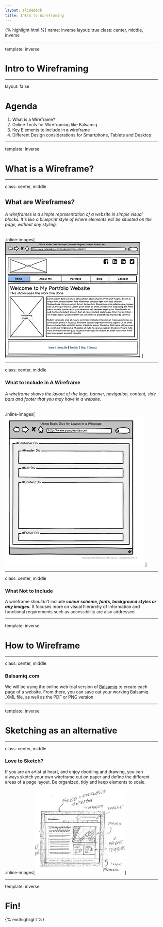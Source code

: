 ```yaml
---
layout: slidedeck
title: Intro to Wireframing
---
```


{% highlight html %}
name: inverse
layout: true
class: center, middle, inverse

---

template: inverse
# Intro to Wireframing

---
layout: false

# Agenda

1. What is a Wireframe?
2. Online Tools for Wireframing like Balsamiq
3. Key Elements to include in a wireframe
4. Different Design considerations for Smartphone, Tablets and Desktop
---

template: inverse
# What is a Wireframe?

---
class: center, middle
## What are Wireframes?
###### A wireframes is a simple representation of a website in simple visual blocks. It's like a blueprint style of where elements will be situated on the page, without any styling.

.inline-images[![Portfolio Wireframe](../../public/img/slide-assets/RED_portfolio_homepage_mockup.png)]

---
class: center, middle

### What to Include in A Wireframe
###### A wireframe shows the layout of the logo, banner, navigation, content, side bars and footer that you may have in a website. 

.inline-images[![Balsamiq Wireframe](../../public/img/slide-assets/div_layout_balsamiq.png)]
 
---
class: center, middle

### What Not to Include
A wireframe *shouldn't* include ***colour scheme, fonts, background styles or any images.*** It focuses more on visual hierarchy of information and functional requirements such as accessibility are also addressed.
 
---
template: inverse
# How to Wireframe
---
class: center, middle

### Balsamiq.com
We will be using the online web trial version of [Balsamiq](http://www.balsamiq.com) to create each page of a website. From there, you can save out your working Balsamiq .XML file, as well as the PDF or PNG version.

---

template: inverse
# Sketching as an alternative

---

class: center, middle

### Love to Sketch?
If you are an artist at heart, and enjoy doodling and drawing, you can always sketch your own wireframe out on paper and define the different areas of a page layout.  Be organized, tidy and keep elements to scale. 

.inline-images[![Sketched Layout Design](../../public/img/slide-assets/sketched_layout.png)]

---
template: inverse

# Fin!

{% endhighlight %}
